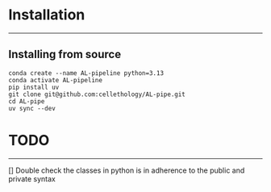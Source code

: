 # Installation
----
## Installing from source
```
conda create --name AL-pipeline python=3.13
conda activate AL-pipeline
pip install uv
git clone git@github.com:cellethology/AL-pipe.git
cd AL-pipe
uv sync --dev
```

# TODO 
------
[] Double check the classes in python is in adherence to the public and private syntax